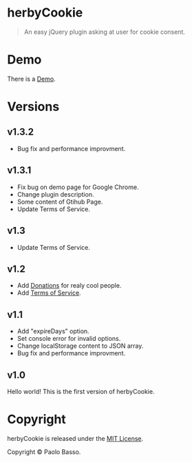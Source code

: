 herbyCookie
=====

 > An easy jQuery plugin asking at user for cookie consent.
 
Demo
====

There is a [Demo](http://paolobasso99.github.io/herbyCookie/).

Versions
====

v1.3.2
----

* Bug fix and performance improvment.

v1.3.1
----

* Fix bug on demo page for Google Chrome.
* Change plugin description.
* Some content of Gtihub Page.
* Update Terms of Service.

v1.3
----
* Update Terms of Service.

v1.2
----

* Add [Donations](https://www.paypal.com/cgi-bin/webscr?cmd=_s-xclick&hosted_button_id=SGJSBFTLA6M66) for realy cool people.
* Add [Terms of Service](https://github.com/paolobasso99/herbyCookie/blob/master/TermsOfService.md).

v1.1
----

* Add "expireDays" option.
* Set console error for invalid options.
* Change localStorage content to JSON array.
* Bug fix and performance improvment.

v1.0
----

Hello world! This is the first version of herbyCookie.

Copyright
====

herbyCookie is released under the [MIT License](https://opensource.org/licenses/MIT).

Copyright © Paolo Basso.

